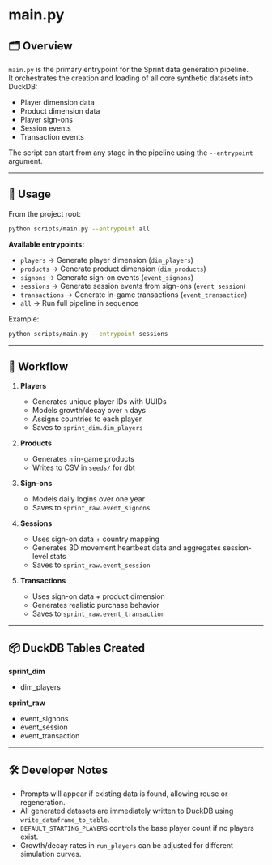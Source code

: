 # main.py

## 🗂️ Overview

`main.py` is the primary entrypoint for the Sprint data generation pipeline.  
It orchestrates the creation and loading of all core synthetic datasets into DuckDB:

- Player dimension data
- Product dimension data
- Player sign-ons
- Session events
- Transaction events

The script can start from any stage in the pipeline using the `--entrypoint` argument.

---

## 🚀 Usage

From the project root:

```bash
python scripts/main.py --entrypoint all
```

**Available entrypoints:**

- `players` → Generate player dimension (`dim_players`)
- `products` → Generate product dimension (`dim_products`)
- `signons` → Generate sign-on events (`event_signons`)
- `sessions` → Generate session events from sign-ons (`event_session`)
- `transactions` → Generate in-game transactions (`event_transaction`)
- `all` → Run full pipeline in sequence

Example:

```bash
python scripts/main.py --entrypoint sessions
```

---

## 🔄 Workflow

1. **Players**

   - Generates unique player IDs with UUIDs
   - Models growth/decay over `n` days
   - Assigns countries to each player
   - Saves to `sprint_dim.dim_players`

2. **Products**

   - Generates `n` in-game products
   - Writes to CSV in `seeds/` for dbt

3. **Sign-ons**

   - Models daily logins over one year
   - Saves to `sprint_raw.event_signons`

4. **Sessions**

   - Uses sign-on data + country mapping
   - Generates 3D movement heartbeat data and aggregates session-level stats
   - Saves to `sprint_raw.event_session`

5. **Transactions**
   - Uses sign-on data + product dimension
   - Generates realistic purchase behavior
   - Saves to `sprint_raw.event_transaction`

---

## 📦 DuckDB Tables Created

**sprint_dim**

- dim_players

**sprint_raw**

- event_signons
- event_session
- event_transaction

---

## 🛠️ Developer Notes

- Prompts will appear if existing data is found, allowing reuse or regeneration.
- All generated datasets are immediately written to DuckDB using `write_dataframe_to_table`.
- `DEFAULT_STARTING_PLAYERS` controls the base player count if no players exist.
- Growth/decay rates in `run_players` can be adjusted for different simulation curves.
